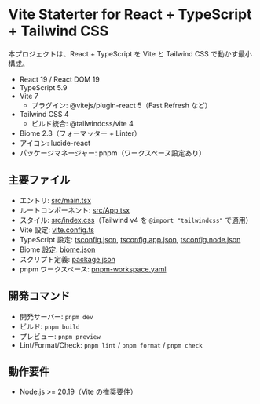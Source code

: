 # Vite Staterter for React + TypeScript + Tailwind CSS

本プロジェクトは、React + TypeScript を Vite と Tailwind CSS で動かす最小構成。

- React 19 / React DOM 19
- TypeScript 5.9
- Vite 7
  - プラグイン: @vitejs/plugin-react 5（Fast Refresh など）
- Tailwind CSS 4
  - ビルド統合: @tailwindcss/vite 4
- Biome 2.3（フォーマッター + Linter）
- アイコン: lucide-react
- パッケージマネージャー: pnpm（ワークスペース設定あり）

## 主要ファイル

- エントリ: [src/main.tsx](src/main.tsx)
- ルートコンポーネント: [src/App.tsx](src/App.tsx)
- スタイル: [src/index.css](src/index.css)（Tailwind v4 を `@import "tailwindcss"` で適用）
- Vite 設定: [vite.config.ts](vite.config.ts)
- TypeScript 設定: [tsconfig.json](tsconfig.json), [tsconfig.app.json](tsconfig.app.json), [tsconfig.node.json](tsconfig.node.json)
- Biome 設定: [biome.json](biome.json)
- スクリプト定義: [package.json](package.json)
- pnpm ワークスペース: [pnpm-workspace.yaml](pnpm-workspace.yaml)

## 開発コマンド

- 開発サーバー: `pnpm dev`
- ビルド: `pnpm build`
- プレビュー: `pnpm preview`
- Lint/Format/Check: `pnpm lint` / `pnpm format` / `pnpm check`

## 動作要件

- Node.js >= 20.19（Vite の推奨要件）
